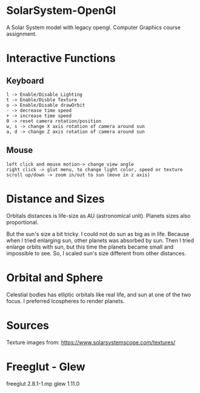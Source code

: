 # SolarSystem-OpenGl
A Solar System model with legacy opengl. Computer Graphics course assignment.

# Interactive Functions
## Keyboard
	l -> Enable/Disable Lighting
	t -> Enable/Disble Texture
	o -> Enable/Disable drawOrbit
	- -> decrease time speed
	+ -> increase time speed
	0 -> reset camera rotation/position
	w, s -> change X axis rotation of camera around sun
	a, d -> change Z axis rotation of camera around sun
	
## Mouse
	left click and mouse motion-> change view angle
	right click -> glut menu, to change light color, speed or texture
	scroll up/down -> zoom in/out to sun (move in z axis)

# Distance and Sizes
Orbitals distances is life-size as AU (astronomical unit). Planets sizes also proportional.
	
But the sun's size a bit tricky. I could not do sun as big as in life. 
Because when I tried enlarging sun, other planets was absorbed by sun. 
Then I tried enlarge orbits with sun, but this time the planets became small and impossible to see.
So, I scaled sun's size different from other distances.

# Orbital and Sphere
Celestial bodies has elliptic orbitals like real life, and sun at one of the two focus. 
I preferred Icospheres to render planets.

# Sources
Texture images from: https://www.solarsystemscope.com/textures/

# Freeglut - Glew
freeglut	2.8.1-1.mp
glew 		1.11.0
